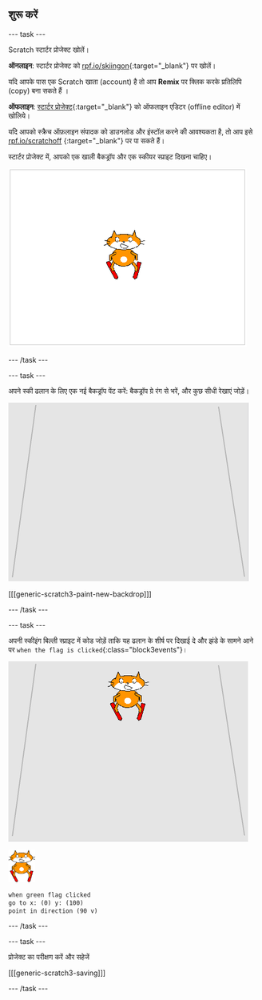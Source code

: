 ## शुरू करें

--- task ---

Scratch स्टार्टर प्रोजेक्ट खोलें।

**ऑनलाइन**: स्टार्टर प्रोजेक्ट को [rpf.io/skiingon](http://rpf.io/skiingon){:target="_blank"} पर खोलें।

यदि आपके पास एक Scratch खाता (account) है तो आप **Remix** पर क्लिक करके प्रतिलिपि (copy) बना सकते हैं ।

**ऑफलाइन**: [स्टार्टर प्रोजेक्ट](http://rpf.io/p/hi-IN/scratch-cat-goes-skiing-go){:target="_blank"} को ऑफलाइन एडिटर (offline editor) में खोलिये।

यदि आपको स्क्रैच ऑफ़लाइन संपादक को डाउनलोड और इंस्टॉल करने की आवश्यकता है, तो आप इसे [rpf.io/scratchoff](http://rpf.io/scratchoff) {:target="_blank"} पर पा सकते हैं।

स्टार्टर प्रोजेक्ट में, आपको एक खाली बैकड्रॉप और एक स्कीयर स्प्राइट दिखना चाहिए।

![स्टार्टर प्रोजेक्ट](images/starter_project.png)

--- /task ---

--- task ---

अपने स्की ढलान के लिए एक नई बैकड्रॉप पेंट करें: बैकड्रॉप ग्रे रंग से भरें, और कुछ सीधी रेखाएं जोड़ें।

![स्की ढलान बैकड्रॉप ](images/backdrop.png)

[[[generic-scratch3-paint-new-backdrop]]]

--- /task ---

--- task ---

अपनी स्कीइंग बिल्ली स्प्राइट में कोड जोड़ें ताकि यह ढलान के शीर्ष पर दिखाई दे और झंडे के सामने आने पर `when the flag is clicked`{:class="block3events"}।

![ढलान पर स्कीयर](images/skier_on_the_slope.png)

![स्कीयर स्प्राइट](images/skier_sprite_small.png)

```blocks3
when green flag clicked
go to x: (0) y: (100)
point in direction (90 v)
```

--- /task ---

--- task ---

प्रोजेक्ट का परीक्षण करें और सहेजें

[[[generic-scratch3-saving]]]

--- /task ---
